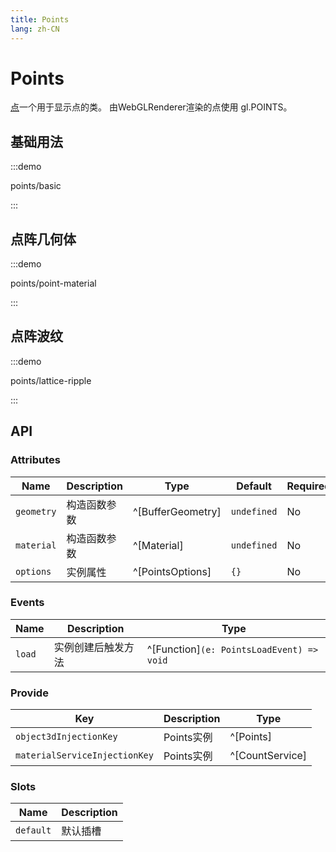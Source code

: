 ```yaml
---
title: Points
lang: zh-CN
---
```


# Points

[点](https://threejs.org/docs/index.html?q=points#api/zh/objects/Points)一个用于显示点的类。 由WebGLRenderer渲染的点使用 gl.POINTS。



## 基础用法

:::demo

points/basic

:::

## 点阵几何体

:::demo

points/point-material

:::

## 点阵波纹

:::demo

points/lattice-ripple

:::

## API

### Attributes

| Name       | Description  | Type                                      | Default     | Required |
| ---------- | ------------ | ----------------------------------------- | ----------- | -------- |
| `geometry` | 构造函数参数 | ^[BufferGeometry<NormalBufferAttributes>] | `undefined` | No       |
| `material` | 构造函数参数 | ^[Material]                               | `undefined` | No       |
| `options`  | 实例属性     | ^[PointsOptions]                          | `{}`        | No       |

### Events

| Name   | Description        | Type                                      |
| ------ | ------------------ | ----------------------------------------- |
| `load` | 实例创建后触发方法 | ^[Function]`(e: PointsLoadEvent) => void` |

### Provide

| Key                           | Description | Type                      |
| ----------------------------- | ----------- | ------------------------- |
| `object3dInjectionKey`        | Points实例  | ^[Points]                 |
| `materialServiceInjectionKey` | Points实例  | ^[CountService<Material>] |

### Slots

| Name      | Description |
| --------- | ----------- |
| `default` | 默认插槽    |

